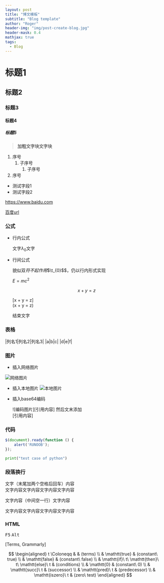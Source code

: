 ```yaml
---
layout: post
title: "博文模板"
subtitle: "Blog template"
author: "Roger"
header-img: "img/post-create-blog.jpg"
header-mask: 0.4
mathjax: true
tags:
  - Blog
---
```


# 标题1
## 标题2
### 标题3
#### 标题4
##### 标题5


> **加粗文字块文字块**

1. 序号
   1. 子序号
      1. 子序号
2. 序号




* 测试字段1
* 测试字段2

<https://www.baidu.com>

[百度url](https://www.baidu.com)

### 公式
- 行内公式

  文字$\lambda_{0}$文字

- 行间公式

  貌似双$符不起作用$$\t_{0}$$，仍以行内形式实现

  $E=mc^{2}$

  $$x+y=z\tag{1.1}$$

  \[x + y = z\]    
  \(x + y = z\)
  
  结束文字

### 表格

|列名1|列名2|列名3|
|a|b|c|
|d|e|f|

### 图片
* 插入网络图片

![网络图片](https://bkimg.cdn.bcebos.com/pic/3c6d55fbb2fb4316b81c19dd2ca4462309f7d312?x-bce-process=image/resize,m_lfit,w_268,limit_1/format,f_jpg)

* 插入本地图片
![本地图片](/img/404-bg.jpg)

* 插入base64编码
  
  ![编码图片][引用内容]
  然后文末添加  
  [引用内容]

### 代码
```javascript
$(document).ready(function () {
    alert('RUNOOB');
});
```

```python
print("test case of python")
```

### 段落换行

文字（末尾加两个空格后回车）内容  
文字内容文字内容文字内容文字内容

文字内容（中间空一行）文字内容

文字内容文字内容文字内容文字内容

### HTML
<kbd>F5</kbd> <kbd>Alt</kbd>

[Terms, Grammarly]

$$
\begin{aligned}
t \Coloneqq & & (terms) \\
    & \mathtt{true} & (constant\ true) \\
    & \mathtt{false} & (constant\ false) \\
    & \mathtt{if}\ t\ \mathtt{then}\ t\ \mathtt{else}\ t & (conditions) \\
    & \mathtt{0} & (constant\ 0) \\
    & \mathtt{succ}\ t & (successor) \\
    & \mathtt{pred}\ t & (predecessor) \\
    & \mathtt{iszero}\ t & (zero\ test)
\end{aligned}
$$